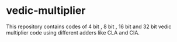 # vedic-multiplier
This repository contains codes of 4 bit , 8 bit , 16 bit and 32 bit vedic multiplier code using different adders like CLA and CIA.
